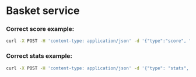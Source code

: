 # Basket service

### Correct score example:

```bash
curl -X POST -H 'content-type: application/json' -d '{"type":"score", "payload": {"home": 60, "away": 54}}' http://localhost:8000/correct
```

### Correct stats example:

```bash
curl -X POST -H 'content-type: application/json' -d '{"type": "stats", "payload": {"stats": {"points": 14, "assists": 10, "turnovers": 3, "shotsMade": {"2": 2, "1": 1, "3": 3}, "shotsMissed": {"1": 10, "2": 20, "3": 30}}, "team": "A", "playerId": 6428296}}' localhost:8000/correct
```
